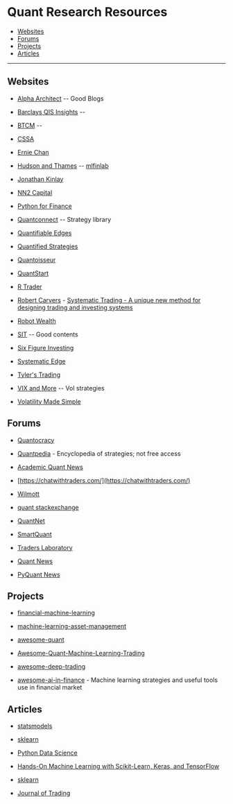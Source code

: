 # Quant Research Resources

* [Websites](#websites)
* [Forums](#forums)
* [Projects](#projects)
* [Articles](#articles)

- - -

## Websites

* [Alpha Architect](https://alphaarchitect.com/blog/) -- Good Blogs

* [Barclays QIS Insights](https://indices.barclays/IM/21/en/indices/static/our-insights.app) --

* [BTCM](https://btcm.co/tag/blog/) --

* [CSSA](https://cssanalytics.wordpress.com/)

* [Ernie Chan](https://epchan.blogspot.com/)

* [Hudson and Thames](https://hudsonthames.org/research/) -- [mlfinlab](https://github.com/hudson-and-thames/mlfinlab)

* [Jonathan Kinlay](http://jonathankinlay.com/)

* [NN2 Capital](http://blog.harbourfronts.com/)

* [Python for Finance](https://www.pythonforfinance.net/)

* [Quantconnect](https://www.quantconnect.com/tutorials/strategy-library/strategy-library) -- Strategy library

* [Quantifiable Edges](https://quantifiableedges.com/blog/)

* [Quantified Strategies](http://www.quantifiedstrategies.com/)

* [Quantoisseur](https://quantoisseur.com/)

* [QuantStart](https://www.quantstart.com/articles/)

* [R Trader](https://www.thertrader.com/)

* [Robert Carvers](https://qoppac.blogspot.com/) - [Systematic Trading - A unique new method for designing trading and investing systems](https://www.amazon.com/Systematic-Trading-designing-trading-investing/dp/0857194453)

* [Robot Wealth](https://robotwealth.com/blog/)

* [SIT](https://systematicinvestor.wordpress.com/) -- Good contents

* [Six Figure Investing](https://sixfigureinvesting.com/)

* [Systematic Edge](https://systematicedge.wordpress.com/)

* [Tyler's Trading](http://tylerstrading.blogspot.com/)

* [VIX and More](http://vixandmore.blogspot.com/) -- Vol strategies

* [Volatility Made Simple](http://volatilitymadesimple.com/)

## Forums

* [Quantocracy](https://quantocracy.com/)

* [Quantpedia](https://quantpedia.com/) - Encyclopedia of strategies; not free access

* [Academic Quant News](https://www.academic-quant-news.com/)

* [https://chatwithtraders.com/](https://chatwithtraders.com/)

* [Wilmott](https://forum.wilmott.com/)

* [quant stackexchange](https://quant.stackexchange.com/)

* [QuantNet](https://quantnet.com/forum/)

* [SmartQuant](http://www.smartquant.com/forums/)

* [Traders Laboratory](http://www.traderslaboratory.com/forums/)

* [Quant News](https://www.quantnews.com/)

* [PyQuant News](http://pyquantnews.com/)


## Projects

* [financial-machine-learning](https://github.com/firmai/financial-machine-learning)

* [machine-learning-asset-management](https://github.com/firmai/machine-learning-asset-management)

* [awesome-quant](https://github.com/wilsonfreitas/awesome-quant)

* [Awesome-Quant-Machine-Learning-Trading](https://github.com/grananqvist/Awesome-Quant-Machine-Learning-Trading)

* [awesome-deep-trading](https://github.com/cbailes/awesome-deep-trading)

* [awesome-ai-in-finance](https://github.com/georgezouq/awesome-ai-in-finance) - Machine learning strategies and useful tools use in financial market


## Articles

* [statsmodels](https://www.statsmodels.org/stable/index.html)

* [sklearn](https://scikit-learn.org/stable/index.html)

* [Python Data Science](https://jakevdp.github.io/PythonDataScienceHandbook/)

* [Hands-On Machine Learning with Scikit-Learn, Keras, and TensorFlow](https://www.amazon.com/Hands-Machine-Learning-Scikit-Learn-TensorFlow/dp/1492032646)

* [sklearn](https://www.analyticsvidhya.com/blog/2020/01/build-your-first-machine-learning-pipeline-using-scikit-learn/)

* [Journal of Trading](https://jot.pm-research.com/)
